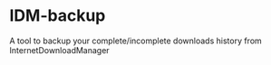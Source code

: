 IDM-backup
==========

A tool to backup your complete/incomplete downloads history from InternetDownloadManager

